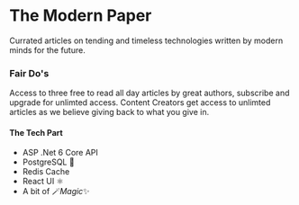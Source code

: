 # The Modern Paper
Currated articles on tending and timeless technologies written by modern minds for the future.

### Fair Do's
Access to three free to read all day articles by great authors, subscribe and upgrade for unlimted access.
Content Creators get access to unlimted articles as we believe giving back to what you give in.


#### The Tech Part
 - ASP .Net 6 Core API
 - PostgreSQL 🐘
 - Redis Cache
 - React UI ⚛️
 - A bit of 🪄*Magic*✨